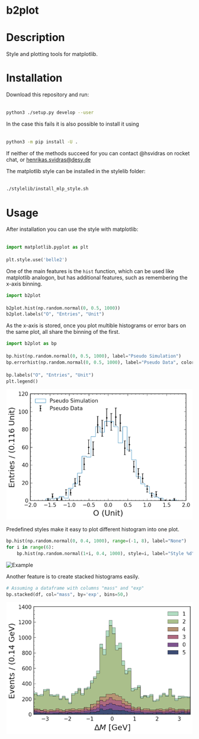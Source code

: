 
b2plot
======




Description
===========

Style and plotting tools for matplotlib.


Installation
============

Download this repository and run:

```bash

python3 ./setup.py develop --user

```
In the case this fails it is also possible to install it using
```bash

python3 -m pip install -U .

```
If neither of the methods succeed for you can contact @hsvidras on rocket chat, or henrikas.svidras@desy.de

The matplotlib style can be installed in the stylelib folder:

```bash

./stylelib/install_mlp_style.sh

```


Usage
=====

After installation you can use the style with matplotlib:

```python

import matplotlib.pyplot as plt

plt.style.use('belle2')

```


One of the main features is the `hist` function, which can be used like matplotlib analogon, but has additional features, such as remembering the x-axis binning.



```python
import b2plot

b2plot.hist(np.random.normal(0, 0.5, 1000))
b2plot.labels("O", "Entries", "Unit")

```


As the x-axis is stored, once you plot multible histograms or error bars on the same plot, all share the binning of the first.



```python
import b2plot as bp

bp.hist(np.random.normal(0, 0.5, 1000), label="Pseudo Simulation")
bp.errorhist(np.random.normal(0, 0.5, 1000), label="Pseudo Data", color='black')

bp.labels("O", "Entries", "Unit")
plt.legend()

```


![Example](examples/histogram2.png?raw=true "Title")


Predefined styles make it easy to plot different histogram into one plot.

```python
bp.hist(np.random.normal(0, 0.4, 1000), range=(-1, 8), label="None")
for i in range(6):
    bp.hist(np.random.normal(1+i, 0.4, 1000), style=i, label="Style %d"%i)

```


![Example](examples/histogram_styles.png?raw=true "Title")



Another feature is to create stacked histograms easily.

```python
# Assuming a dataframe with columns "mass" and "exp"
bp.stacked(df, col="mass", by='exp', bins=50,)

```


![Example](examples/stacked_plot.png?raw=true "Title")
